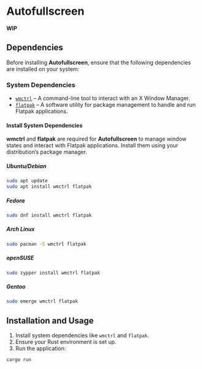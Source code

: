 # Autofullscreen

**WIP**

## Dependencies

Before installing **Autofullscreen**, ensure that the following dependencies are installed on your system:

### System Dependencies

- [`wmctrl`](http://tripie.sweb.cz/utilities/wmctrl/) – A command-line tool to interact with an X Window Manager.
- [`flatpak`](https://flatpak.org/) – A software utility for package management to handle and run Flatpak applications.

#### Install System Dependencies

**wmctrl** and **flatpak** are required for **Autofullscreen** to manage window states and interact with Flatpak applications. Install them using your distribution’s package manager.

##### **Ubuntu/Debian**

```bash
sudo apt update
sudo apt install wmctrl flatpak
```

##### **Fedora**

```bash
sudo dnf install wmctrl flatpak
```

##### **Arch Linux**

```bash
sudo pacman -S wmctrl flatpak
```

##### **openSUSE**

```bash
sudo zypper install wmctrl flatpak
```

##### **Gentoo**

```bash
sudo emerge wmctrl flatpak
```

## Installation and Usage

1. Install system dependencies like `wmctrl` and `flatpak`.
2. Ensure your Rust environment is set up.
3. Run the application:

```bash
cargo run
```
